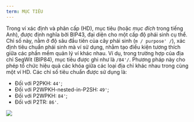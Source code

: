 ```yaml
---
term: MỤC TIÊU
---
```


Trong ví xác định và phân cấp (HD), mục tiêu (hoặc _mục đích_ trong tiếng Anh), được định nghĩa bởi BIP43, đại diện cho một cấp độ phái sinh cụ thể. Chỉ số này, nằm ở độ sâu đầu tiên của cây phái sinh (`m / purpose' /`), xác định tiêu chuẩn phái sinh mà ví sử dụng, nhằm tạo điều kiện tương thích giữa các phần mềm quản lý ví khác nhau. Ví dụ, trong trường hợp của địa chỉ SegWit (BIP84), mục tiêu được ghi như là `/84'/`. Phương pháp này cho phép tổ chức hiệu quả các khóa giữa các loại địa chỉ khác nhau trong cùng một ví HD. Các chỉ số tiêu chuẩn được sử dụng là:
* Đối với P2PKH: `44'`;
* Đối với P2WPKH-nested-in-P2SH: `49'`;
* Đối với P2WPKH: `84'`;
* Đối với P2TR: `86'`.

![](../../dictionnaire/assets/20.png)